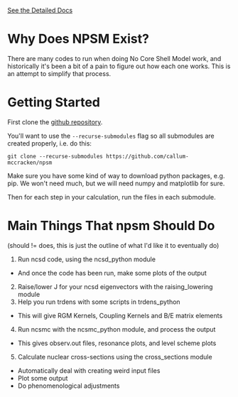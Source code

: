 [See the Detailed Docs](https://callum-mccracken.github.io/npsm/build/html)

# Why Does NPSM Exist?

There are many codes to run when doing No Core Shell Model
work, and historically it's been a bit of a pain to figure out
how each one works. This is an attempt to simplify that process.

# Getting Started

First clone the
[github repository](https://github.com/callum-mccracken/npsm.git).

You'll want to use the ``--recurse-submodules``
flag so all submodules are created properly, i.e. do this:

``git clone --recurse-submodules https://github.com/callum-mccracken/npsm``

Make sure you have some kind of way to download python packages, e.g. pip.
We won't need much, but we will need numpy and matplotlib for sure.

Then for each step in your calculation, run the files in each submodule.

# Main Things That npsm Should Do
(should != does, this is just the outline of what I'd like it to eventually do)
1. Run ncsd code, using the ncsd_python module
  - And once the code has been run, make some plots of the output
2. Raise/lower J for your ncsd eigenvectors with the raising_lowering module
3. Help you run trdens with some scripts in trdens_python
  - This will give RGM Kernels, Coupling Kernels and B/E matrix elements
4. Run ncsmc with the ncsmc_python module, and process the output
  - This gives observ.out files, resonance plots, and level scheme plots
5. Calculate nuclear cross-sections using the cross_sections module
  - Automatically deal with creating weird input files
  - Plot some output
  - Do phenomenological adjustments
